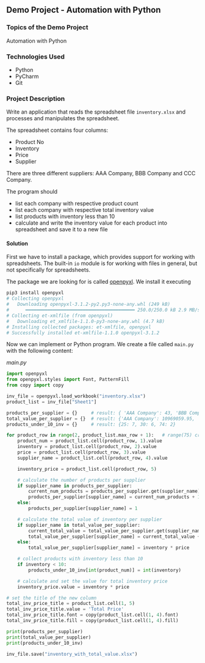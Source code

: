 ## Demo Project - Automation with Python

### Topics of the Demo Project
Automation with Python

### Technologies Used
- Python
- PyCharm
- Git

### Project Description
Write an application that reads the spreadsheet file `inventory.xlsx` and processes and manipulates the spreadsheet.

The spreadsheet contains four columns:
- Product No
- Inventory
- Price
- Supplier

There are three different suppliers: AAA Company, BBB Company and CCC Company.

The program should
- list each company with respective product count
- list each company with respective total inventory value
- list products with inventory less than 10
- calculate and write the inventory value for each product into spreadsheet and save it to a new file


#### Solution
First we have to install a package, which provides support for working with spreadsheets. The built-in `io` module is for working with files in general, but not specifically for spreadsheets.

The package we are looking for is called [openpyxl](https://pypi.org/project/openpyxl/). We install it executing
```sh
pip3 install openpyxl
# Collecting openpyxl
#   Downloading openpyxl-3.1.2-py2.py3-none-any.whl (249 kB)
#      ━━━━━━━━━━━━━━━━━━━━━━━━━━━━━━━━━━━━━━━━ 250.0/250.0 kB 2.9 MB/s eta 0:00:00
# Collecting et-xmlfile (from openpyxl)
#   Downloading et_xmlfile-1.1.0-py3-none-any.whl (4.7 kB)
# Installing collected packages: et-xmlfile, openpyxl
# Successfully installed et-xmlfile-1.1.0 openpyxl-3.1.2
```

Now we can implement or Python program. We create a file called `main.py` with the following content:

_main.py_
```python
import openpyxl
from openpyxl.styles import Font, PatternFill
from copy import copy

inv_file = openpyxl.load_workbook("inventory.xlsx")
product_list = inv_file["Sheet1"]

products_per_supplier = {}     # result: { 'AAA Company': 43, 'BBB Company': 17, 'CCC Company': 14 }
total_value_per_supplier = {}  # result: {'AAA Company': 10969059.95, 'BBB Company': 2375499.47, 'CCC Company': 8114363.62}
products_under_10_inv = {}     # result: {25: 7, 30: 6, 74: 2}

for product_row in range(2, product_list.max_row + 1):   # range(75) creates a list of numbers from 0 to 74
    product_num = product_list.cell(product_row, 1).value
    inventory = product_list.cell(product_row, 2).value
    price = product_list.cell(product_row, 3).value
    supplier_name = product_list.cell(product_row, 4).value

    inventory_price = product_list.cell(product_row, 5)

    # calculate the number of products per supplier
    if supplier_name in products_per_supplier:
        current_num_products = products_per_supplier.get(supplier_name)
        products_per_supplier[supplier_name] = current_num_products + 1
    else:
        products_per_supplier[supplier_name] = 1

    # calculate the total value of inventory per supplier
    if supplier_name in total_value_per_supplier:
        current_total_value = total_value_per_supplier.get(supplier_name)
        total_value_per_supplier[supplier_name] = current_total_value + inventory * price
    else:
        total_value_per_supplier[supplier_name] = inventory * price

    # collect products with inventory less than 10
    if inventory < 10:
        products_under_10_inv[int(product_num)] = int(inventory)

    # calculate and set the value for total inventory price
    inventory_price.value = inventory * price

# set the title of the new column
total_inv_price_title = product_list.cell(1, 5)
total_inv_price_title.value = 'Total Price'
total_inv_price_title.font = copy(product_list.cell(1, 4).font)
total_inv_price_title.fill = copy(product_list.cell(1, 4).fill)

print(products_per_supplier)
print(total_value_per_supplier)
print(products_under_10_inv)

inv_file.save("inventory_with_total_value.xlsx")
```